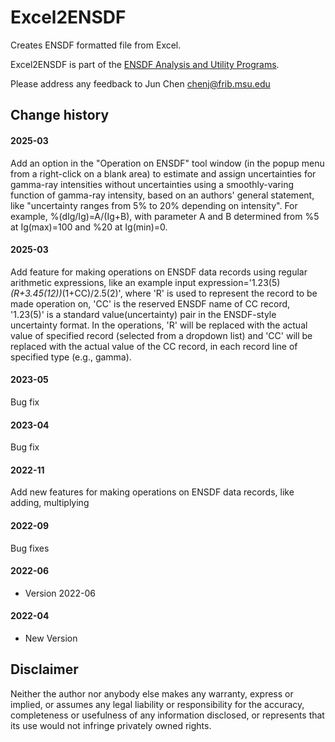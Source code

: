 # Excel2ENSDF  
Creates ENSDF formatted file from Excel. 

Excel2ENSDF  is part of the [ENSDF Analysis and Utility Programs](https://nds.iaea.org/public/ensdf_pgm/).

Please address any feedback to Jun Chen chenj@frib.msu.edu

## Change history

#### 2025-03
Add an option in the "Operation on ENSDF" tool window (in the popup menu from a right-click on a blank area) to 
estimate and assign uncertainties for gamma-ray intensities without uncertainties using a smoothly-varing function 
of gamma-ray intensity, based on an authors' general statement, like "uncertainty ranges from 5% to 20% depending on intensity".
For example, %(dIg/Ig)=A/(Ig+B), with parameter A and B determined from %5 at Ig(max)=100 and %20 at Ig(min)=0.

#### 2025-03
Add feature for making operations on ENSDF data records using regular arithmetic expressions, like
an example input expression='1.23(5)*(R+3.45(12))*(1+CC)/2.5(2)', where 'R' is used to represent the record
to be made operation on, 'CC' is the reserved ENSDF name of CC record, '1.23(5)' is a standard value(uncertainty) 
pair in the ENSDF-style uncertainty format. In the operations, 'R' will be replaced with the actual value of specified
record (selected from a dropdown list) and 'CC' will be replaced with the actual value of the CC record, in 
each record line of specified type (e.g., gamma).

#### 2023-05
Bug fix

#### 2023-04
Bug fix

#### 2022-11
Add new features for making operations on ENSDF data records, like adding, multiplying

#### 2022-09
Bug fixes

#### 2022-06
* Version 2022-06

#### 2022-04
* New Version

## Disclaimer

Neither the author nor anybody else makes any warranty, express or implied, or assumes any legal liability or responsibility for the accuracy, completeness or usefulness of any information disclosed, or represents that its use would not infringe privately owned rights.
